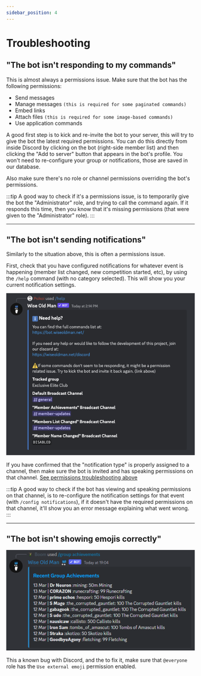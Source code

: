 ```yaml
---
sidebar_position: 4
---
```


# Troubleshooting

## "The bot isn't responding to my commands"

This is almost always a permissions issue. Make sure that the bot has the following permissions:

- Send messages
- Manage messages `(this is required for some paginated commands)`
- Embed links
- Attach files `(this is required for some image-based commands)`
- Use application commands

A good first step is to kick and re-invite the bot to your server, this will try to give the bot the latest required permissions. You can do this directly from inside Discord by clicking on the bot (right-side member list) and then clicking the "Add to server" button that appears in the bot's profile. You won't need to re-configure your group or notifications, those are saved in our database.

Also make sure there's no role or channel permissions overriding the bot's permissions.

:::tip
A good way to check if it's a permissions issue, is to temporarily give the bot the "Administrator" role, and trying to call the command again. If it responds this time, then you know that it's missing permissions (that were given to the "Administrator" role).
:::

---

## "The bot isn't sending notifications"

Similarly to the situation above, this is often a permissions issue.

First, check that you have configured notifications for whatever event is happening (member list changed, new competition started, etc), by using the `/help` command (with no category selected). This will show you your current notification settings.

![Help Command (default)](./assets/help.png)

If you have confirmed that the "notification type" is properly assigned to a channel, then make sure the bot is invited and has speaking permissions on that channel. [See permissions troubleshooting above](/troubleshooting#the-bot-isnt-responding-to-my-commands)

:::tip
A good way to check if the bot has viewing and speaking permissions on that channel, is to re-configure the notification settings for that event (with `/config notifications`), if it doesn't have the required permissions on that channel, it'll show you an error message explaining what went wrong.
:::

---

## "The bot isn't showing emojis correctly"

![Missing Emojis example](./assets/missing_emojis.png)

This a known bug with Discord, and the to fix it, make sure that `@everyone` role has the `Use external emoji` permission enabled.

